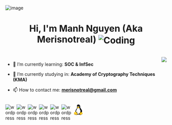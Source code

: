 ![image](https://github.com/user-attachments/assets/d873a2ec-5a91-4968-acec-b83434ff6b4e)<h1 align="center">Hi, I'm Manh Nguyen (Aka Merisnotreal) <img  align="center" alt="Coding" width="40" src="https://raw.githubusercontent.com/nixin72/nixin72/master/wave.gif"> </h1>

<br>

<img align='right' src="https://media3.giphy.com/media/QkwRsjstM5ioQUmZAw/giphy.webp?cid=790b7611d0nsdbmpn3hgs65nrnipruhad2hgf6yn3w14fs4q&ep=v1_gifs_search&rid=giphy.webp&ct=g">

- 🌱 I’m currently learning: **SOC & InfSec**

- 🔭 I’m currently studying in: **Academy of Cryptography Techniques (KMA)**


- 📫 How to contact me: **merisnotreal@gmail.com**



<br />



<img align="left" alt="wordpress" width="35px" src="https://cdn.worldvectorlogo.com/logos/elastic-stack.svg" />
<img align="left" alt="wordpress" width="35px" src="https://upload.wikimedia.org/wikipedia/commons/c/c6/Wireshark_icon_new.png" />
<img align="left" alt="wordpress" width="35px" src="https://www.netresec.com/images/NetworkMiner-FLARE-VM-logo_520x520.png"/>
<img align="left" alt="wordpress" width="35px" src="https://e7.pngegg.com/pngimages/899/221/png-clipart-splunk-vertical-logo-tech-companies-thumbnail.pngg"/>
<img align="left" alt="wordpress" width="35px" src="https://img.icons8.com/color/48/000000/java-coffee-cup-logo--v1.png"/>
<img align="left" alt="wordpress" width="35px" src="https://encrypted-tbn0.gstatic.com/images?q=tbn:ANd9GcSzoMhENcF0CpQ0y601DUDT-_E_j71Oskj8Vw&s"/>
<img align="left" alt="wordpress" width="35px" src="https://raw.githubusercontent.com/devicons/devicon/master/icons/linux/linux-original.svg"/>

<br />

<!--

Here are some ideas to get you started:

- 🔭 I’m currently working on ...
- 🌱 I’m currently learning ...
- 👯 I’m looking to collaborate on ...
- 🤔 I’m looking for help with ...
- 💬 Ask me about ...
- 📫 How to reach me: ...
- 😄 Pronouns: ...
- ⚡ Fun fact: ...
-->
